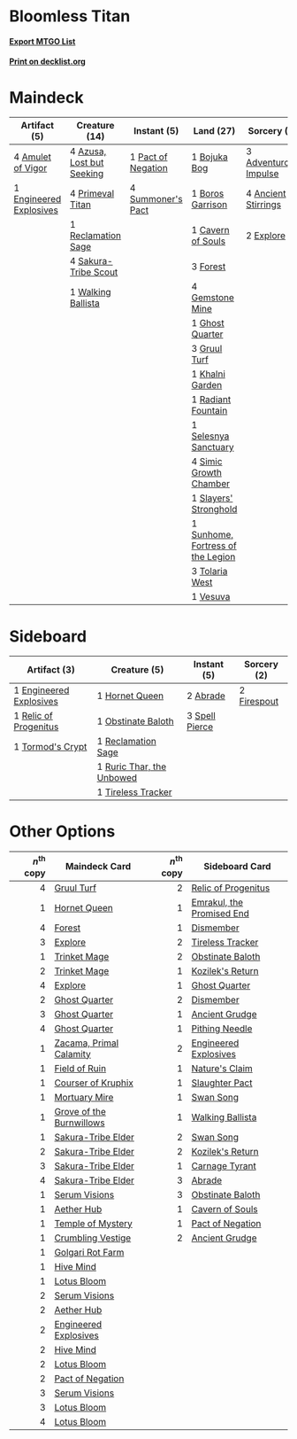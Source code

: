 # Bloomless Titan

#### [Export MTGO List](../collection/Bloomless%20Titan/Bloomless%20Titan.txt)
#### [Print on decklist.org](http://decklist.org/?deckmain=3%09Adventurous%20Impulse%0A4%09Amulet%20of%20Vigor%0A4%09Ancient%20Stirrings%0A4%09Azusa,%20Lost%20but%20Seeking%0A1%09Bojuka%20Bog%0A1%09Boros%20Garrison%0A1%09Cavern%20of%20Souls%0A1%09Engineered%20Explosives%0A2%09Explore%0A3%09Forest%0A4%09Gemstone%20Mine%0A1%09Ghost%20Quarter%0A3%09Gruul%20Turf%0A1%09Khalni%20Garden%0A1%09Pact%20of%20Negation%0A4%09Primeval%20Titan%0A1%09Radiant%20Fountain%0A1%09Reclamation%20Sage%0A4%09Sakura-Tribe%20Scout%0A1%09Selesnya%20Sanctuary%0A4%09Simic%20Growth%20Chamber%0A1%09Slayers'%20Stronghold%0A4%09Summoner's%20Pact%0A1%09Sunhome,%20Fortress%20of%20the%20Legion%0A3%09Tolaria%20West%0A1%09Vesuva%0A1%09Walking%20Ballista&deckside=2%09Abrade%0A1%09Engineered%20Explosives%0A2%09Firespout%0A1%09Hornet%20Queen%0A1%09Obstinate%20Baloth%0A1%09Reclamation%20Sage%0A1%09Relic%20of%20Progenitus%0A1%09Ruric%20Thar,%20the%20Unbowed%0A3%09Spell%20Pierce%0A1%09Tireless%20Tracker%0A1%09Tormod's%20Crypt)
# Maindeck

|                                           Artifact (5)                                           |                                           Creature (14)                                            |                                         Instant (5)                                         |                                                 Land (27)                                                  |                                          Sorcery (9)                                           |
|--------------------------------------------------------------------------------------------------|----------------------------------------------------------------------------------------------------|---------------------------------------------------------------------------------------------|------------------------------------------------------------------------------------------------------------|------------------------------------------------------------------------------------------------|
|4 [Amulet of Vigor](http://gatherer.wizards.com/Pages/Card/Details.aspx?multiverseid=191577)      |4 [Azusa, Lost but Seeking](http://gatherer.wizards.com/Pages/Card/Details.aspx?multiverseid=442150)|1 [Pact of Negation](http://gatherer.wizards.com/Pages/Card/Details.aspx?multiverseid=370354)|1 [Bojuka Bog](http://gatherer.wizards.com/Pages/Card/Details.aspx?multiverseid=247536)                     |3 [Adventurous Impulse](http://gatherer.wizards.com/Pages/Card/Details.aspx?multiverseid=443041)|
|1 [Engineered Explosives](http://gatherer.wizards.com/Pages/Card/Details.aspx?multiverseid=370549)|4 [Primeval Titan](http://gatherer.wizards.com/Pages/Card/Details.aspx?multiverseid=397688)         |4 [Summoner's Pact](http://gatherer.wizards.com/Pages/Card/Details.aspx?multiverseid=370563) |1 [Boros Garrison](http://gatherer.wizards.com/Pages/Card/Details.aspx?multiverseid=205356)                 |4 [Ancient Stirrings](http://gatherer.wizards.com/Pages/Card/Details.aspx?multiverseid=442148)  |
|                                                                                                  |1 [Reclamation Sage](http://gatherer.wizards.com/Pages/Card/Details.aspx?multiverseid=430359)       |                                                                                             |1 [Cavern of Souls](http://gatherer.wizards.com/Pages/Card/Details.aspx?multiverseid=426057)                |2 [Explore](http://gatherer.wizards.com/Pages/Card/Details.aspx?multiverseid=425950)            |
|                                                                                                  |4 [Sakura-Tribe Scout](http://gatherer.wizards.com/Pages/Card/Details.aspx?multiverseid=74210)      |                                                                                             |3 [Forest](http://gatherer.wizards.com/Pages/Card/Details.aspx?multiverseid=439605)                         |                                                                                                |
|                                                                                                  |1 [Walking Ballista](http://gatherer.wizards.com/Pages/Card/Details.aspx?multiverseid=423848)       |                                                                                             |4 [Gemstone Mine](http://gatherer.wizards.com/Pages/Card/Details.aspx?multiverseid=4592)                    |                                                                                                |
|                                                                                                  |                                                                                                    |                                                                                             |1 [Ghost Quarter](http://gatherer.wizards.com/Pages/Card/Details.aspx?multiverseid=430470)                  |                                                                                                |
|                                                                                                  |                                                                                                    |                                                                                             |3 [Gruul Turf](http://gatherer.wizards.com/Pages/Card/Details.aspx?multiverseid=423544)                     |                                                                                                |
|                                                                                                  |                                                                                                    |                                                                                             |1 [Khalni Garden](http://gatherer.wizards.com/Pages/Card/Details.aspx?multiverseid=423547)                  |                                                                                                |
|                                                                                                  |                                                                                                    |                                                                                             |1 [Radiant Fountain](http://gatherer.wizards.com/Pages/Card/Details.aspx?multiverseid=438810)               |                                                                                                |
|                                                                                                  |                                                                                                    |                                                                                             |1 [Selesnya Sanctuary](http://gatherer.wizards.com/Pages/Card/Details.aspx?multiverseid=423550)             |                                                                                                |
|                                                                                                  |                                                                                                    |                                                                                             |4 [Simic Growth Chamber](http://gatherer.wizards.com/Pages/Card/Details.aspx?multiverseid=397757)           |                                                                                                |
|                                                                                                  |                                                                                                    |                                                                                             |1 [Slayers' Stronghold](http://gatherer.wizards.com/Pages/Card/Details.aspx?multiverseid=240170)            |                                                                                                |
|                                                                                                  |                                                                                                    |                                                                                             |1 [Sunhome, Fortress of the Legion](http://gatherer.wizards.com/Pages/Card/Details.aspx?multiverseid=205363)|                                                                                                |
|                                                                                                  |                                                                                                    |                                                                                             |3 [Tolaria West](http://gatherer.wizards.com/Pages/Card/Details.aspx?multiverseid=416755)                   |                                                                                                |
|                                                                                                  |                                                                                                    |                                                                                             |1 [Vesuva](http://gatherer.wizards.com/Pages/Card/Details.aspx?multiverseid=287332)                         |                                                                                                |


# Sideboard

|                                           Artifact (3)                                           |                                            Creature (5)                                            |                                       Instant (5)                                       |                                     Sorcery (2)                                      |
|--------------------------------------------------------------------------------------------------|----------------------------------------------------------------------------------------------------|-----------------------------------------------------------------------------------------|--------------------------------------------------------------------------------------|
|1 [Engineered Explosives](http://gatherer.wizards.com/Pages/Card/Details.aspx?multiverseid=370549)|1 [Hornet Queen](http://gatherer.wizards.com/Pages/Card/Details.aspx?multiverseid=238141)           |2 [Abrade](http://gatherer.wizards.com/Pages/Card/Details.aspx?multiverseid=430772)      |2 [Firespout](http://gatherer.wizards.com/Pages/Card/Details.aspx?multiverseid=386289)|
|1 [Relic of Progenitus](http://gatherer.wizards.com/Pages/Card/Details.aspx?multiverseid=205326)  |1 [Obstinate Baloth](http://gatherer.wizards.com/Pages/Card/Details.aspx?multiverseid=438745)       |3 [Spell Pierce](http://gatherer.wizards.com/Pages/Card/Details.aspx?multiverseid=425876)|                                                                                      |
|1 [Tormod's Crypt](http://gatherer.wizards.com/Pages/Card/Details.aspx?multiverseid=389723)       |1 [Reclamation Sage](http://gatherer.wizards.com/Pages/Card/Details.aspx?multiverseid=430359)       |                                                                                         |                                                                                      |
|                                                                                                  |1 [Ruric Thar, the Unbowed](http://gatherer.wizards.com/Pages/Card/Details.aspx?multiverseid=442205)|                                                                                         |                                                                                      |
|                                                                                                  |1 [Tireless Tracker](http://gatherer.wizards.com/Pages/Card/Details.aspx?multiverseid=409997)       |                                                                                         |                                                                                      |


# Other Options

|*n*<sup>th</sup> copy|                                           Maindeck Card                                           |*n*<sup>th</sup> copy|                                           Sideboard Card                                           |
|--------------------:|---------------------------------------------------------------------------------------------------|--------------------:|----------------------------------------------------------------------------------------------------|
|                    4|[Gruul Turf](http://gatherer.wizards.com/Pages/Card/Details.aspx?multiverseid=423544)              |                    2|[Relic of Progenitus](http://gatherer.wizards.com/Pages/Card/Details.aspx?multiverseid=205326)      |
|                    1|[Hornet Queen](http://gatherer.wizards.com/Pages/Card/Details.aspx?multiverseid=238141)            |                    1|[Emrakul, the Promised End](http://gatherer.wizards.com/Pages/Card/Details.aspx?multiverseid=414295)|
|                    4|[Forest](http://gatherer.wizards.com/Pages/Card/Details.aspx?multiverseid=439605)                  |                    1|[Dismember](http://gatherer.wizards.com/Pages/Card/Details.aspx?multiverseid=397830)                |
|                    3|[Explore](http://gatherer.wizards.com/Pages/Card/Details.aspx?multiverseid=425950)                 |                    2|[Tireless Tracker](http://gatherer.wizards.com/Pages/Card/Details.aspx?multiverseid=409997)         |
|                    1|[Trinket Mage](http://gatherer.wizards.com/Pages/Card/Details.aspx?multiverseid=442777)            |                    2|[Obstinate Baloth](http://gatherer.wizards.com/Pages/Card/Details.aspx?multiverseid=438745)         |
|                    2|[Trinket Mage](http://gatherer.wizards.com/Pages/Card/Details.aspx?multiverseid=442777)            |                    1|[Kozilek's Return](http://gatherer.wizards.com/Pages/Card/Details.aspx?multiverseid=407608)         |
|                    4|[Explore](http://gatherer.wizards.com/Pages/Card/Details.aspx?multiverseid=425950)                 |                    1|[Ghost Quarter](http://gatherer.wizards.com/Pages/Card/Details.aspx?multiverseid=430470)            |
|                    2|[Ghost Quarter](http://gatherer.wizards.com/Pages/Card/Details.aspx?multiverseid=430470)           |                    2|[Dismember](http://gatherer.wizards.com/Pages/Card/Details.aspx?multiverseid=397830)                |
|                    3|[Ghost Quarter](http://gatherer.wizards.com/Pages/Card/Details.aspx?multiverseid=430470)           |                    1|[Ancient Grudge](http://gatherer.wizards.com/Pages/Card/Details.aspx?multiverseid=425913)           |
|                    4|[Ghost Quarter](http://gatherer.wizards.com/Pages/Card/Details.aspx?multiverseid=430470)           |                    1|[Pithing Needle](http://gatherer.wizards.com/Pages/Card/Details.aspx?multiverseid=425815)           |
|                    1|[Zacama, Primal Calamity](http://gatherer.wizards.com/Pages/Card/Details.aspx?multiverseid=439836) |                    2|[Engineered Explosives](http://gatherer.wizards.com/Pages/Card/Details.aspx?multiverseid=370549)    |
|                    1|[Field of Ruin](http://gatherer.wizards.com/Pages/Card/Details.aspx?multiverseid=435415)           |                    1|[Nature's Claim](http://gatherer.wizards.com/Pages/Card/Details.aspx?multiverseid=438743)           |
|                    1|[Courser of Kruphix](http://gatherer.wizards.com/Pages/Card/Details.aspx?multiverseid=442153)      |                    1|[Slaughter Pact](http://gatherer.wizards.com/Pages/Card/Details.aspx?multiverseid=370457)           |
|                    1|[Mortuary Mire](http://gatherer.wizards.com/Pages/Card/Details.aspx?multiverseid=451221)           |                    1|[Swan Song](http://gatherer.wizards.com/Pages/Card/Details.aspx?multiverseid=420715)                |
|                    1|[Grove of the Burnwillows](http://gatherer.wizards.com/Pages/Card/Details.aspx?multiverseid=438804)|                    1|[Walking Ballista](http://gatherer.wizards.com/Pages/Card/Details.aspx?multiverseid=423848)         |
|                    1|[Sakura-Tribe Elder](http://gatherer.wizards.com/Pages/Card/Details.aspx?multiverseid=382351)      |                    2|[Swan Song](http://gatherer.wizards.com/Pages/Card/Details.aspx?multiverseid=420715)                |
|                    2|[Sakura-Tribe Elder](http://gatherer.wizards.com/Pages/Card/Details.aspx?multiverseid=382351)      |                    2|[Kozilek's Return](http://gatherer.wizards.com/Pages/Card/Details.aspx?multiverseid=407608)         |
|                    3|[Sakura-Tribe Elder](http://gatherer.wizards.com/Pages/Card/Details.aspx?multiverseid=382351)      |                    1|[Carnage Tyrant](http://gatherer.wizards.com/Pages/Card/Details.aspx?multiverseid=435334)           |
|                    4|[Sakura-Tribe Elder](http://gatherer.wizards.com/Pages/Card/Details.aspx?multiverseid=382351)      |                    3|[Abrade](http://gatherer.wizards.com/Pages/Card/Details.aspx?multiverseid=430772)                   |
|                    1|[Serum Visions](http://gatherer.wizards.com/Pages/Card/Details.aspx?multiverseid=425874)           |                    3|[Obstinate Baloth](http://gatherer.wizards.com/Pages/Card/Details.aspx?multiverseid=438745)         |
|                    1|[Aether Hub](http://gatherer.wizards.com/Pages/Card/Details.aspx?multiverseid=417815)              |                    1|[Cavern of Souls](http://gatherer.wizards.com/Pages/Card/Details.aspx?multiverseid=426057)          |
|                    1|[Temple of Mystery](http://gatherer.wizards.com/Pages/Card/Details.aspx?multiverseid=373571)       |                    1|[Pact of Negation](http://gatherer.wizards.com/Pages/Card/Details.aspx?multiverseid=370354)         |
|                    1|[Crumbling Vestige](http://gatherer.wizards.com/Pages/Card/Details.aspx?multiverseid=407680)       |                    2|[Ancient Grudge](http://gatherer.wizards.com/Pages/Card/Details.aspx?multiverseid=425913)           |
|                    1|[Golgari Rot Farm](http://gatherer.wizards.com/Pages/Card/Details.aspx?multiverseid=397879)        |                     |                                                                                                    |
|                    1|[Hive Mind](http://gatherer.wizards.com/Pages/Card/Details.aspx?multiverseid=190556)               |                     |                                                                                                    |
|                    1|[Lotus Bloom](http://gatherer.wizards.com/Pages/Card/Details.aspx?multiverseid=370562)             |                     |                                                                                                    |
|                    2|[Serum Visions](http://gatherer.wizards.com/Pages/Card/Details.aspx?multiverseid=425874)           |                     |                                                                                                    |
|                    2|[Aether Hub](http://gatherer.wizards.com/Pages/Card/Details.aspx?multiverseid=417815)              |                     |                                                                                                    |
|                    2|[Engineered Explosives](http://gatherer.wizards.com/Pages/Card/Details.aspx?multiverseid=370549)   |                     |                                                                                                    |
|                    2|[Hive Mind](http://gatherer.wizards.com/Pages/Card/Details.aspx?multiverseid=190556)               |                     |                                                                                                    |
|                    2|[Lotus Bloom](http://gatherer.wizards.com/Pages/Card/Details.aspx?multiverseid=370562)             |                     |                                                                                                    |
|                    2|[Pact of Negation](http://gatherer.wizards.com/Pages/Card/Details.aspx?multiverseid=370354)        |                     |                                                                                                    |
|                    3|[Serum Visions](http://gatherer.wizards.com/Pages/Card/Details.aspx?multiverseid=425874)           |                     |                                                                                                    |
|                    3|[Lotus Bloom](http://gatherer.wizards.com/Pages/Card/Details.aspx?multiverseid=370562)             |                     |                                                                                                    |
|                    4|[Lotus Bloom](http://gatherer.wizards.com/Pages/Card/Details.aspx?multiverseid=370562)             |                     |                                                                                                    |

